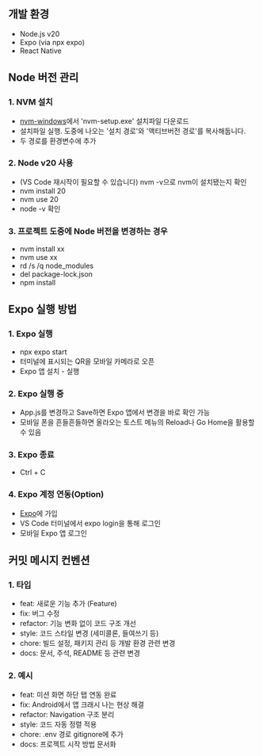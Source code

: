 ## 개발 환경
- Node.js v20
- Expo (via npx expo)
- React Native


## Node 버전 관리
### 1. NVM 설치
- [nvm-windows](https://github.com/coreybutler/nvm-windows/releases)에서 'nvm-setup.exe' 설치파일 다운로드
- 설치파일 실행. 도중에 나오는 '설치 경로'와 '액티브버전 경로'를 복사해둡니다.
- 두 경로를 환경변수에 추가
### 2. Node v20 사용
- (VS Code 재시작이 필요할 수 있습니다) nvm -v으로 nvm이 설치됐는지 확인
- nvm install 20
- nvm use 20
- node -v 확인
### 3. 프로젝트 도중에 Node 버전을 변경하는 경우
- nvm install xx
- nvm use xx
- rd /s /q node_modules
- del package-lock.json
- npm install

## Expo 실행 방법
### 1. Expo 실행
- npx expo start
- 터미널에 표시되는 QR을 모바일 카메라로 오픈
- Expo 앱 설치 - 실행
### 2. Expo 실행 중
- App.js를 변경하고 Save하면 Expo 앱에서 변경을 바로 확인 가능
- 모바일 폰을 흔들흔들하면 올라오는 토스트 메뉴의 Reload나 Go Home을 활용할 수 있음
### 3. Expo 종료
- Ctrl + C
### 4. Expo 계정 연동(Option)
- [Expo](https://expo.dev/)에 가입
- VS Code 터미널에서 expo login을 통해 로그인
- 모바일 Expo 앱 로그인

## 커밋 메시지 컨벤션
### 1. 타입
- feat: 새로운 기능 추가 (Feature)
- fix: 버그 수정
- refactor: 기능 변화 없이 코드 구조 개선
- style: 코드 스타일 변경 (세미콜론, 들여쓰기 등)
- chore: 빌드 설정, 패키지 관리 등 개발 환경 관련 변경
- docs: 문서, 주석, README 등 관련 변경
### 2. 예시
- feat: 미션 화면 하단 탭 연동 완료
- fix: Android에서 앱 크래시 나는 현상 해결
- refactor: Navigation 구조 분리
- style: 코드 자동 정렬 적용
- chore: .env 경로 gitignore에 추가
- docs: 프로젝트 시작 방법 문서화